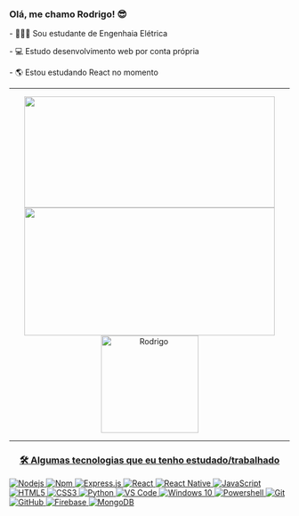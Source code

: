 <h3>Olá, me chamo Rodrigo! 😎</h3>
<p>- 👨🏾‍🎓 Sou estudante de Engenhaia Elétrica</p>
<p>- 💻 Estudo desenvolvimento web por conta própria</p>
<p>- 🌎 Estou estudando React no momento</p>
<hr>
<p align="center">
  <a href="https://github.com/costarodrigo22">
  <img height="200" width="450" src="https://github-readme-stats.vercel.app/api?username=costarodrigo22&show_icons=true&theme=radical&include_all_commits=true&count_private=false"/>
  <img height="230" width="450" src="https://github-readme-stats.vercel.app/api/top-langs/?username=costarodrigo22&layout=compact&langs_count=7&theme=radical"/>
  <img src="https://github-readme-streak-stats.herokuapp.com/?user=costarodrigo&count_private=true&theme=radical" alt="Rodrigo" height="175"/>
</p>

<hr>
  
<h3 align="center">🛠 Algumas tecnologias que eu tenho estudado/trabalhado</h3> 

<div style="max-width:68rem;">
  
![Nodejs](https://img.shields.io/badge/-Nodejs-339933?style=for-the-badge&logo=Node.js&logoColor=ffffff)
![Npm](https://img.shields.io/badge/-npm-CB3837?style=for-the-badge&logo=npm)
![Express.js](https://img.shields.io/badge/express.js%20-%23404d59.svg?&style=for-the-badge)
![React](https://img.shields.io/badge/react%20-%2320232a.svg?&style=for-the-badge&logo=react&logoColor=%2361DAFB)
![React Native](https://img.shields.io/badge/react_native%20-%2320232a.svg?&style=for-the-badge&logo=react&logoColor=%2361DAFB)
![JavaScript](https://img.shields.io/badge/javascript%20-%23323330.svg?&style=for-the-badge&logo=javascript&logoColor=%23F7DF1E)
![HTML5](https://img.shields.io/badge/html5%20-%23E34F26.svg?&style=for-the-badge&logo=html5&logoColor=white)
![CSS3](https://img.shields.io/badge/css3%20-%231572B6.svg?&style=for-the-badge&logo=css3&logoColor=white)
![Python](https://img.shields.io/badge/python%20-%2314354C.svg?&style=for-the-badge&logo=python&logoColor=white)
![VS Code](https://img.shields.io/badge/-VS%20Code-007ACC?style=for-the-badge&logo=visual-studio-code&logoColor=ffffff)
![Windows 10](https://img.shields.io/badge/Windows-0078D6?style=for-the-badge&logo=windows&logoColor=white)
![Powershell](https://img.shields.io/badge/-Powershell-5391FE?style=for-the-badge&logo=powershell&logoColor=ffffff)
![Git](https://img.shields.io/badge/git%20-%23F05033.svg?&style=for-the-badge&logo=git&logoColor=white)
![GitHub](https://img.shields.io/badge/github%20-%23121011.svg?&style=for-the-badge&logo=github&logoColor=white)
![Firebase](https://img.shields.io/badge/firebase%20-%23039BE5.svg?&style=for-the-badge&logo=firebase)
![MongoDB](https://img.shields.io/badge/MongoDB-%234ea94b.svg?&style=for-the-badge&logo=mongodb&logoColor=white)

</div>
